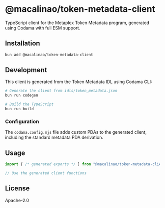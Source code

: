 # @macalinao/token-metadata-client

TypeScript client for the Metaplex Token Metadata program, generated using Codama with full ESM support.

## Installation

```bash
bun add @macalinao/token-metadata-client
```

## Development

This client is generated from the Token Metadata IDL using Codama CLI:

```bash
# Generate the client from idls/token_metadata.json
bun run codegen

# Build the TypeScript
bun run build
```

### Configuration

The `codama.config.mjs` file adds custom PDAs to the generated client, including the standard metadata PDA derivation.

## Usage

```typescript
import { /* generated exports */ } from "@macalinao/token-metadata-client";

// Use the generated client functions
```

## License

Apache-2.0